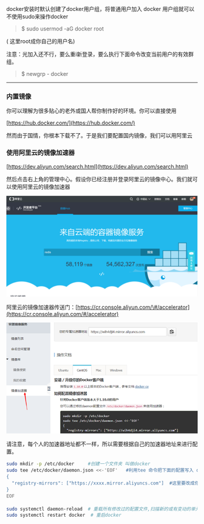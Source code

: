docker安装时默认创建了docker用户组，将普通用户加入 docker 用户组就可以不使用sudo来操作docker

> $ sudo usermod -aG docker root

\( 这里root成你自己的用户名\)

注意：光加入还不行，要么重i新登录，要么执行下面命令改变当前用户的有效群组。

> $ newgrp - docker

---

### 内置镜像

你可以理解为很多贴心的老外或国人帮你制作好的环境。你可以直接使用

[https://hub.docker.com/](https://hub.docker.com/)

然而由于国情，你根本下载不了。于是我们要配置国内镜像，我们可以用阿里云

### 使用阿里云的镜像加速器

[https://dev.aliyun.com/search.html](https://dev.aliyun.com/search.html)

然后点击右上角的管理中心。假设你已经注册并登录阿里云的镜像中心。我们就可以使用阿里云的镜像加速器

![](/assets/12import.png)



阿里云的镜像加速器传送门：[https://cr.console.aliyun.com/\#/accelerator](https://cr.console.aliyun.com/#/accelerator)



![](/assets/8import.png)

请注意，每个人的加速器地址都不一样，所以需要根据自己的加速器地址来进行配置。

```bash
sudo mkdir -p /etc/docker     #创建一个文件夹 叫做docker
sudo tee /etc/docker/daemon.json <<-'EOF'   #利用tee 命令把下面的配置写入 daemon.json
{
  "registry-mirrors": ["https://xxxx.mirror.aliyuncs.com"]  #这里要改成你们自己的 地址
}
EOF

sudo systemctl daemon-reload  # 重载所有修改过的配置文件,扫描新的或有变动的单元
sudo systemctl restart docker  # 重启docker
```



